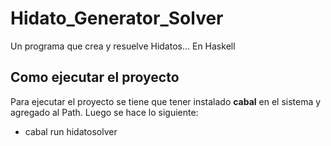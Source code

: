 # Hidato_Generator_Solver
Un programa que crea y resuelve Hidatos... En Haskell

## Como ejecutar el proyecto

Para ejecutar el proyecto se tiene que tener instalado **cabal** en el sistema y agregado al Path. Luego se hace lo siguiente:
- cabal run hidatosolver
